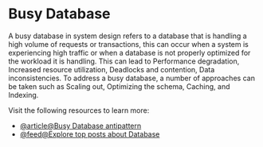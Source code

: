 # Busy Database

A busy database in system design refers to a database that is handling a high volume of requests or transactions, this can occur when a system is experiencing high traffic or when a database is not properly optimized for the workload it is handling. This can lead to Performance degradation, Increased resource utilization, Deadlocks and contention, Data inconsistencies. To address a busy database, a number of approaches can be taken such as Scaling out, Optimizing the schema, Caching, and Indexing.

Visit the following resources to learn more:

- [@article@Busy Database antipattern](https://learn.microsoft.com/en-us/azure/architecture/antipatterns/busy-database/)
- [@feed@Explore top posts about Database](https://app.daily.dev/tags/database?ref=roadmapsh)